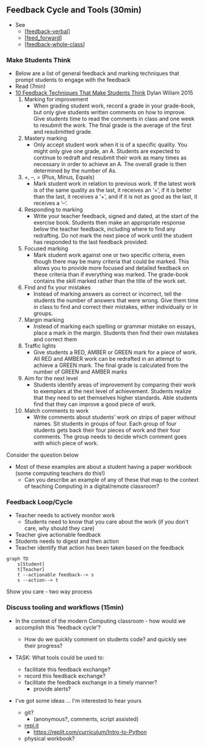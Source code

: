 Feedback Cycle and Tools (30min)
------------------------

* See
    * [[feedback-verbal]]
    * [[feed_forward]]
    * [[feedback-whole-class]]


### Make Students Think

* Below are a list of general feedback and marking techniques that prompt students to engage with the feedback
* Read (7min)
* [10 Feedback Techniques That Make Students Think](https://www.dylanwiliamcenter.com/wp-content/uploads/sites/3/2015/02/10-Feedback-Techniques.pdf) Dylan Wiliam 2015
    1. Marking for improvement
        * When grading student work, record a grade in your grade-book, but only give students written comments on how to improve. Give students time to read the comments in class and one week to resubmit the work. The final grade is the average of the first and resubmitted grade.
    2. Mastery marking
        * Only accept student work when it is of a specific quality. You might only give one grade, an A. Students are expected to continue to redraft and resubmit their work as many times as necessary in order to achieve an A. The overall grade is then determined by the number of As.
    3. +, –, = (Plus, Minus, Equals) 
        * Mark student work in relation to previous work. If the latest work is of the same quality as the last, it receives an ‘=’, if it is better than the last, it receives a ‘+’, and if it is not as good as the last, it receives a ‘–‘. 
    4. Responding to marking
        * Write your teacher feedback, signed and dated, at the start of the exercise book. Students then make an appropriate response below the teacher feedback, including where to find any redrafting. Do not mark the next piece of work until the student has responded to the last feedback provided.
    5. Focused marking
        * Mark student work against one or two specific criteria, even though there may be many criteria that could be marked. This allows you to provide more focused and detailed feedback on these criteria than if everything was marked. The grade-book contains the skill marked rather than the title of the work set.
    6. Find and fix your mistakes
        * Instead of marking answers as correct or incorrect, tell the students the number of answers that were wrong. Give them time in class to find and correct their mistakes, either individually or in groups.
    7. Margin marking
        * Instead of marking each spelling or grammar mistake on essays, place a mark in the margin. Students then find their own mistakes and correct them
    8. Traffic lights
        * Give students a RED, AMBER or GREEN mark for a piece of work. All RED and AMBER work can be redrafted in an attempt to achieve a GREEN mark. The final grade is calculated from the number of GREEN and AMBER marks
    9. Aim for the next level
        * Students identify areas of improvement by comparing their work to exemplars at the next level of achievement. Students realize that they need to set themselves higher standards. Able students find that they can improve a good piece of work.
    10. Match comments to work 
        * Write comments about students’ work on strips of paper without names. Sit students in groups of four. Each group of four students gets back their four pieces of work and their four comments. The group needs to decide which comment goes with which piece of work.

Consider the question below
* Most of these examples are about a student having a paper workbook (some computing teachers do this!)
    * Can you describe an example of any of these that map to the context of teaching Computing in a digital/remote classroom?


### Feedback Loop/Cycle

* Teacher needs to actively monitor work
    * Students need to know that you care about the work (if you don't care, why should they care)
* Teacher give actionable feedback
* Students needs to digest and then action
* Teacher identify that action has been taken based on the feedback

```mermaid
graph TD
    s[Student]
    t[Teacher]
    t --actionable feedback--> s
    s --action--> t
```

Show you care - two way process

### Discuss tooling and workflows (15min)

* In the context of the modern Computing classroom - how would we accomplish this 'feedback cycle'?
    * How do we quickly comment on students code? and quickly see their progress?

* TASK: What tools could be used to:
    * facilitate this feedback exchange?
    * record this feedback exchange?
    * facilitate the feedback exchange in a timely manner?
        * provide alerts?
* I've got some ideas ... I'm interested to hear yours
    * git? 
        * (anonymous?, comments, script assisted)
    * [repl.it](https://replit.com/site/teams-for-education)
        * https://replit.com/curriculum/Intro-to-Python
    * physical workbook?


[//begin]: # "Autogenerated link references for markdown compatibility"
[feedback-verbal]: feedback-verbal.md "feedback-verbal"
[feed_forward]: feed_forward.md "feed_forward"
[feedback-whole-class]: feedback-whole-class.md "Feedback - Whole Class"
[//end]: # "Autogenerated link references"